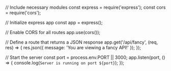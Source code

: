 // Include necessary modules
const express = require('express');
const cors = require('cors');

// Initialize express app
const app = express();

// Enable CORS for all routes
app.use(cors());

// Define a route that returns a JSON response
app.get('/api/fancy', (req, res) => {
 res.json({ message: 'You are viewing a fancy API!' });
});

// Start the server
const port = process.env.PORT || 3000;
app.listen(port, () => {
 console.log(`Server is running on port ${port}`);
});
